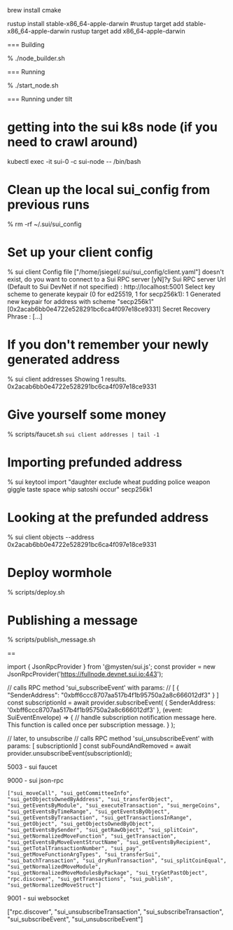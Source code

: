 brew install cmake

 rustup install stable-x86_64-apple-darwin
 #rustup target add stable-x86_64-apple-darwin
 rustup target add x86_64-apple-darwin

=== Building

  % ./node_builder.sh

=== Running

  % ./start_node.sh

=== Running under tilt

# getting into the sui k8s node (if you need to crawl around)

   kubectl exec -it sui-0 -c sui-node -- /bin/bash

# Clean up the local sui_config from previous runs

   % rm -rf ~/.sui/sui_config

# Set up your client config

   % sui client
   Config file ["/home/jsiegel/.sui/sui_config/client.yaml"] doesn't exist, do you want to connect to a Sui RPC server [yN]?y
   Sui RPC server Url (Default to Sui DevNet if not specified) : http://localhost:5001
   Select key scheme to generate keypair (0 for ed25519, 1 for secp256k1):
   1
   Generated new keypair for address with scheme "secp256k1" [0x2acab6bb0e4722e528291bc6ca4f097e18ce9331]
   Secret Recovery Phrase : [...]

# If you don't remember your newly generated address

   % sui client addresses
   Showing 1 results.
   0x2acab6bb0e4722e528291bc6ca4f097e18ce9331

# Give yourself some money

   % scripts/faucet.sh `sui client addresses | tail -1`

# Importing prefunded address

   % sui keytool import "daughter exclude wheat pudding police weapon giggle taste space whip satoshi occur" secp256k1

# Looking at the prefunded address

   % sui client objects --address 0x2acab6bb0e4722e528291bc6ca4f097e18ce9331


# Deploy wormhole

   % scripts/deploy.sh

# Publishing a message

   % scripts/publish_message.sh



==

import { JsonRpcProvider } from '@mysten/sui.js';
const provider = new JsonRpcProvider('https://fullnode.devnet.sui.io:443');

// calls RPC method 'sui_subscribeEvent' with params:
// [ { "SenderAddress": "0xbff6ccc8707aa517b4f1b95750a2a8c666012df3" } ]
const subscriptionId = await provider.subscribeEvent(
  { SenderAddress: '0xbff6ccc8707aa517b4f1b95750a2a8c666012df3' },
  (event: SuiEventEnvelope) => {
    // handle subscription notification message here. This function is called once per subscription message.
  }
);

// later, to unsubscribe
// calls RPC method 'sui_unsubscribeEvent' with params: [ subscriptionId ]
const subFoundAndRemoved = await provider.unsubscribeEvent(subscriptionId);


5003 - sui faucet

9000 - sui json-rpc

    ["sui_moveCall", "sui_getCommitteeInfo", "sui_getObjectsOwnedByAddress", "sui_transferObject", "sui_getEventsByModule", "sui_executeTransaction", "sui_mergeCoins", "sui_getEventsByTimeRange", "sui_getEventsByObject", "sui_getEventsByTransaction", "sui_getTransactionsInRange", "sui_getObject", "sui_getObjectsOwnedByObject", "sui_getEventsBySender", "sui_getRawObject", "sui_splitCoin", "sui_getNormalizedMoveFunction", "sui_getTransaction", "sui_getEventsByMoveEventStructName", "sui_getEventsByRecipient", "sui_getTotalTransactionNumber", "sui_pay", "sui_getMoveFunctionArgTypes", "sui_transferSui", "sui_batchTransaction", "sui_dryRunTransaction", "sui_splitCoinEqual", "sui_getNormalizedMoveModule", "sui_getNormalizedMoveModulesByPackage", "sui_tryGetPastObject", "rpc.discover", "sui_getTransactions", "sui_publish", "sui_getNormalizedMoveStruct"]

9001 - sui websocket

  ["rpc.discover", "sui_unsubscribeTransaction", "sui_subscribeTransaction", "sui_subscribeEvent", "sui_unsubscribeEvent"]
